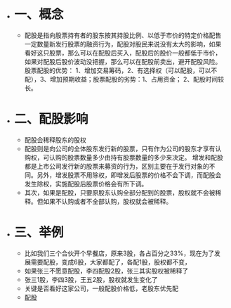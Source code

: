 - # 一、概念
	- 配股是指向股票持有者的股东按其持股比例、以低于市价的特定价格配售一定数量新发行股票的融资行为，配股对股民来说没有太大的影响，如果看好这只股票，那么可以在配股后买入，配股后的股价一般都低于市价，如果对配股后股价波动没把握，那么可以在配股前卖出，避开配股风险。
	  股票配股的优势：
	  1、增加交易筹码，2、有选择权（可以配股，可以不配），3、增加预期收益；股票配股的劣势：1、占用资金；
	  2、配股时间较长。
- # 二、配股影响
	- 配股会稀释股东的股权
	- 配股则是向公司的全体股东发行新的股票，只有作为公司的股东才享有认购权，可认购的股票数量多少由持有股票数量的多少来决定。
	  增发和配股都是上市公司发行新的股票来募资的行为，区别主要在于发行对象的不同。另外，增发股票不用除权，即增发后股票的价格不会下调，而配股会发生除权，实施配股后股票价格会有所下调。
	- 其次，如果是配股，只要原股东认购全部分配到的股票，股权就不会被稀释。但如果不认购或者不全部认购，股权就会被稀释。
- # 三、举例
	- 比如我们三个合伙开个早餐店，原来3股，各占百分之33%，现在为了发展需要配股，变成6股，大家都配了，各配1股，股权都不变，
	- 如果张三不愿意配股，李四配股2股，张三其实股权被稀释了
	- 张三1股，李四3股，王五2股，股权就发生变化了
	- 关键是否看好这家公司，一般配股价格低，老股东优先配
	- [配股](https://mbd.baidu.com/newspage/data/landingsuper?rs=1174615014&ruk=ajdHxiAiA3I7Xyq08Q0-yQ&isBdboxFrom=1&pageType=1&urlext=%7B%22cuid%22%3A%22l8Sdi0O_valGuvuE082B8_OzH8jZaHiA0822ug8fSuju8v8Eg82ia_iJWurGiSazYPImA%22%7D&context=%7B%22nid%22%3A%22news_9708025853189355847%22%7D)